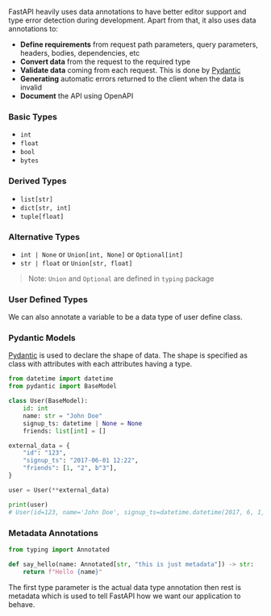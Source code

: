 FastAPI heavily uses data annotations to have better editor support and type error detection during development.
Apart from that, it also uses data annotations to:

- **Define requirements** from request path parameters, query parameters, headers, bodies, dependencies, etc
- **Convert data** from the request to the required type
- **Validate data** coming from each request. This is done by [Pydantic](https://docs.pydantic.dev/latest/)
- **Generating** automatic errors returned to the client when the data is invalid
- **Document** the API using OpenAPI


### Basic Types

- `int`
- `float`
- `bool`
- `bytes`


### Derived Types

- `list[str]`
- `dict[str, int]`
- `tuple[float]`


### Alternative Types

- `int | None` or `Union[int, None]` or `Optional[int]`
- `str | float` or `Union[str, float]`

> Note: `Union` and `Optional` are defined in `typing` package


### User Defined Types

We can also annotate a variable to be a data type of user define class.


### Pydantic Models

[Pydantic](https://docs.pydantic.dev/latest/) is used to declare the shape of data.
The shape is specified as class with attributes with each attributes having a type.

```python
from datetime import datetime
from pydantic import BaseModel

class User(BaseModel):
    id: int
    name: str = "John Doe"
    signup_ts: datetime | None = None
    friends: list[int] = []

external_data = {
    "id": "123",
    "signup_ts": "2017-06-01 12:22",
    "friends": [1, "2", b"3"],
}

user = User(**external_data)

print(user)
# User(id=123, name='John Doe', signup_ts=datetime.datetime(2017, 6, 1, 12, 22), friends=[1, 2, 3])
```


### Metadata Annotations

```python
from typing import Annotated

def say_hello(name: Annotated[str, "this is just metadata"]) -> str:
    return f"Hello {name}"
```

The first type parameter is the actual data type annotation then rest is metadata 
which is used to tell FastAPI how we want our application to behave.
